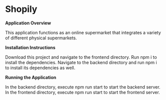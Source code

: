 # Shopily
**Application Overview**

This application functions as an online supermarket that integrates a variety of different physical supermarkets.

**Installation Instructions**

Download this project and navigate to the frontend directory.
Run npm i to install the dependencies.
Navigate to the backend directory and run npm i to install its dependencies as well.

**Running the Application**

In the backend directory, execute npm run start to start the backend server.
In the frontend directory, execute npm run start to start the frontend server.
